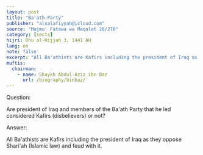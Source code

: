 ```yaml
---
layout: post
title: "Ba'ath Party"
publisher: "alsalafiyyah@icloud.com"
source: "Majmu' Fatawa wa Maqalat 28/270"
category: [sects]
hijri: Dhu al-Hijjah 3, 1441 AH
lang: en
note: false
excerpt: "All Ba'athists are Kafirs including the president of Iraq as they oppose Shari'ah (Islamic law) and feud with it."
muftis:
  chairman: 
    - name: Shaykh Abdul-Aziz ibn Baz
      url: /biography/binbaz/
---
```


Question: 

Are president of Iraq and members of the Ba'ath Party that he led considered Kafirs (disbelievers) or not? 

Answer:

All Ba'athists are Kafirs including the president of Iraq as they oppose Shari'ah (Islamic law) and feud with it.



